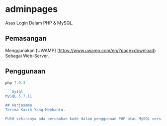 # adminpages

Asas Login Dalam PHP & MySQL.

## Pemasangan

Menggunakan [UWAMP] (https://www.uwamp.com/en/?page=download) Sebagai Web-Server.

## Penggunaan

```php
php 7.0.3

```mysql
MySQL 5.7.11

## Kerjasama
Terima Kasih Yang Membantu.

PUSH sekiranya ada perubahan kode dalam penggunaan PHP atau MySQL versi lain.

